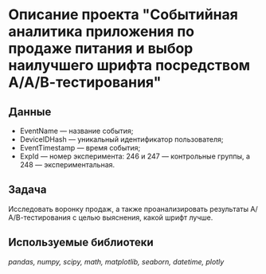 # Описание проекта "Событийная аналитика приложения по продаже питания и выбор наилучшего шрифта посредством А/А/В-тестирования"


## Данные

- EventName — название события;
- DeviceIDHash — уникальный идентификатор пользователя;
- EventTimestamp — время события;
- ExpId — номер эксперимента: 246 и 247 — контрольные группы, а 248 — экспериментальная.

## Задача

Исследовать воронку продаж, а также проанализировать результаты А/А/В-тестирования с целью выяснения, какой шрифт лучше. 

## Используемые библиотеки
*pandas, numpy, scipy, math, matplotlib, seaborn, datetime, plotly*
